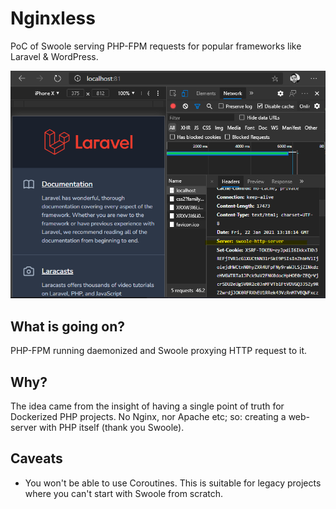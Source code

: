 # Nginxless
PoC of Swoole serving PHP-FPM requests for popular frameworks like Laravel &amp; WordPress.

![Laravel Screenshot](laravel-screenshot.png)

## What is going on?
PHP-FPM running daemonized and Swoole proxying HTTP request to it.

## Why?
The idea came from the insight of having a single point of truth for Dockerized PHP projects. No Nginx, nor Apache etc; so: creating a web-server with PHP itself (thank you Swoole).

## Caveats
- You won't be able to use Coroutines. This is suitable for legacy projects where you can't start with Swoole from scratch.
